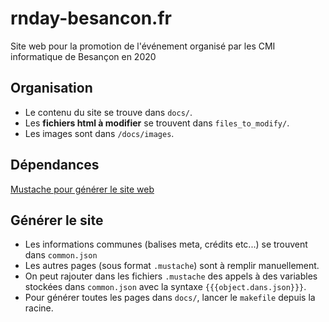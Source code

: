 # rnday-besancon.fr

Site web pour la promotion de l'événement organisé par les CMI informatique de Besançon en 2020

## Organisation
- Le contenu du site se trouve dans `docs/`.
- Les **fichiers html à modifier** se trouvent dans `files_to_modify/`.
- Les images sont dans `/docs/images`.

## Dépendances
[Mustache pour générer le site web](https://mustache.github.io/)

## Générer le site
- Les informations communes (balises meta, crédits etc...) se trouvent dans `common.json`
- Les autres pages (sous format `.mustache`) sont à remplir manuellement.
- On peut rajouter dans les fichiers `.mustache` des appels à des variables stockées dans `common.json` avec la syntaxe `{{{object.dans.json}}}`.
- Pour générer toutes les pages dans `docs/`, lancer le `makefile` depuis la racine.

